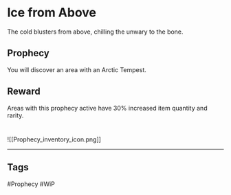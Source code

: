 # Ice from Above
The cold blusters from above, chilling the unwary to the bone.
## Prophecy
You will discover an area with an Arctic Tempest.
## Reward
Areas with this prophecy active have 30% increased item quantity and rarity.

#
![[Prophecy_inventory_icon.png]]

---
## Tags
#Prophecy
#WiP 